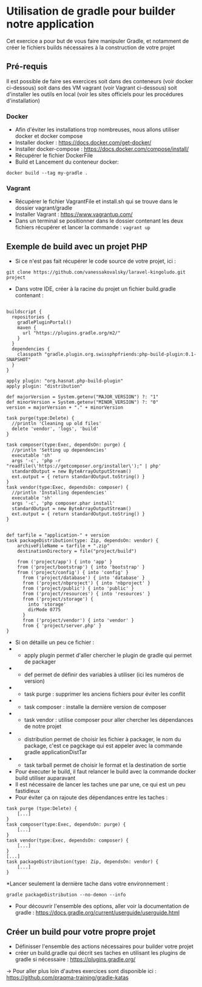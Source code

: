 # Utilisation de gradle pour builder notre application

Cet exercice a pour but de vous faire manipuler Gradle, et notamment de créer le fichiers builds nécessaires à la construction de votre projet

## Pré-requis
Il est possible de faire ses exercices soit dans des conteneurs (voir docker ci-dessous) soit dans des VM vagrant (voir Vagrant ci-dessous) soit d'installer les outils en local (voir les sites officiels pour les procédures d'installation)

### Docker
* Afin d'éviter les installations trop nombreuses, nous allons utiliser docker et docker compose
* Installer docker :
https://docs.docker.com/get-docker/
* Installer docker-compose :
https://docs.docker.com/compose/install/ 
* Récupérer le fichier DockerFile
* Build et Lancement du conteneur docker:
```
docker build --tag my-gradle .
```

### Vagrant

* Récupérer le fichier VagrantFile et install.sh qui se trouve dans le dossier vagrant/gradle
* Installer Vagrant : https://www.vagrantup.com/ 
* Dans un terminal se positionner dans le dossier contenant les deux fichiers récupérer et lancer la commande : ```vagrant up```

## Exemple de build avec un projet PHP
* Si ce n'est pas fait récupérer le code source de votre projet, ici :
```
git clone https://github.com/vanessakovalsky/laravel-kingoludo.git project
```
* Dans votre IDE, créer à la racine du projet un fichier build.gradle contenant :
```

buildscript {
  repositories {
    gradlePluginPortal()
    maven {
      url "https://plugins.gradle.org/m2/"
    }
  }
  dependencies {
    classpath "gradle.plugin.org.swissphpfriends:php-build-plugin:0.1-SNAPSHOT"
  }
}

apply plugin: "org.hasnat.php-build-plugin"
apply plugin: "distribution"

def majorVersion = System.getenv("MAJOR_VERSION") ?: "1"
def minorVersion = System.getenv("MINOR_VERSION") ?: "0"
version = majorVersion + "." + minorVersion 

task purge(type:Delete) {
  //println 'Cleaning up old files'
  delete 'vendor', 'logs', 'build'
}

task composer(type:Exec, dependsOn: purge) {
  //println 'Setting up dependencies'
  executable 'sh'
  args '-c', 'php -r "readfile(\'https://getcomposer.org/installer\');" | php'
  standardOutput = new ByteArrayOutputStream()
  ext.output = { return standardOutput.toString() }
}
task vendor(type:Exec, dependsOn: composer) {
  //println 'Installing dependencies'
  executable 'sh'
  args '-c', 'php composer.phar install'
  standardOutput = new ByteArrayOutputStream()
  ext.output = { return standardOutput.toString() }
}


def tarfile = "application-" + version
task packageDistribution(type: Zip, dependsOn: vendor) {
    archiveFileName = tarfile + ".zip"
    destinationDirectory = file("project/build")

    from ('project/app') { into 'app' }
    from ('project/bootstrap') { into 'bootstrap' }
    from ('project/config') { into 'config' }
      from ('project/database') { into 'database' }
      from ('project/nbproject') { into 'nbproject' }
      from ('project/public') { into 'public' }
      from ('project/resources') { into 'resources' }
      from ('project/storage') {
        into 'storage'
        dirMode 0775
      }
      from ('project/vendor') { into 'vendor' }
      from { 'project/server.php' }
}
```
* Si on détaille un peu ce fichier :
* * apply plugin permet d'aller chercher le plugin de gradle qui permet de packager
* * def permet de définir des variables à utiliser (ici les numéros de version)
* * task purge : supprimer les anciens fichiers pour éviter les conflit
* * task composer : installe la dernière version de composer 
* * task vendor : utilise composer pour aller chercher les dépendances de notre projet
* * distribution permet de choisir les fichier à packager, le nom du package, c'est ce pagckage qui est appeler avec la commande gradle applicationDistTar
* * task tarball permet de choisir le format et la destination de sortie
* Pour éxecuter le build, il faut relancer le build avec la commande docker build utiliser auparavant
* Il est nécessaire de lancer les taches une par une, ce qui est un peu fastidieux
* Pour éviter ça on rajoute des dépendances entre les taches :
```
task purge (type:Delete) {
    [...]
}
task composer(type:Exec, dependsOn: purge) {
    [...]
}
task vendor(type:Exec, dependsOn: composer) {
    [...]
}
[...]
task packageDistribution(type: Zip, dependsOn: vendor) {
    [...]
}
```
*Lancer seulement la dernière tache dans votre environnement :
```
gradle packageDistribution --no-demon --info
```
* Pour découvrir l'ensemble des options, aller voir la documentation de gradle :
https://docs.gradle.org/current/userguide/userguide.html 

## Créer un build pour votre propre projet
* Définisser l'ensemble des actions nécessaires pour builder votre projet
* créer un build.gradle qui décrit ses taches en utilisant les plugins de gradle si nécessaire : https://plugins.gradle.org/ 

-> Pour aller plus loin d'autres exercices sont disponible ici : 
https://github.com/praqma-training/gradle-katas